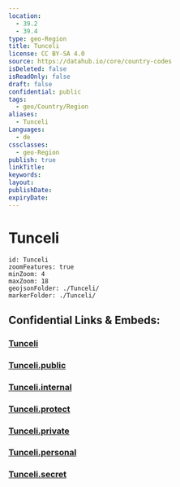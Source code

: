 ```yaml
---
location:
  - 39.2
  - 39.4
type: geo-Region
title: Tunceli
license: CC BY-SA 4.0
source: https://datahub.io/core/country-codes
isDeleted: false
isReadOnly: false
draft: false
confidential: public
tags:
  - geo/Country/Region
aliases:
  - Tunceli
Languages:
  - de
cssclasses:
  - geo-Region
publish: true
linkTitle:
keywords:
layout:
publishDate:
expiryDate:
---
```


# Tunceli

```leaflet
id: Tunceli
zoomFeatures: true 
minZoom: 4 
maxZoom: 18
geojsonFolder: ./Tunceli/
markerFolder: ./Tunceli/
```


## Confidential Links & Embeds: 

### [Tunceli](/_Standards/Earth/Continent/Europe/Europe~East/Turkey/Provinces~Turkey/Tunceli.md) 

### [Tunceli.public](/_public/Earth/Continent/Europe/Europe~East/Turkey/Provinces~Turkey/Tunceli.public.md) 

### [Tunceli.internal](/_internal/Earth/Continent/Europe/Europe~East/Turkey/Provinces~Turkey/Tunceli.internal.md) 

### [Tunceli.protect](/_protect/Earth/Continent/Europe/Europe~East/Turkey/Provinces~Turkey/Tunceli.protect.md) 

### [Tunceli.private](/_private/Earth/Continent/Europe/Europe~East/Turkey/Provinces~Turkey/Tunceli.private.md) 

### [Tunceli.personal](/_personal/Earth/Continent/Europe/Europe~East/Turkey/Provinces~Turkey/Tunceli.personal.md) 

### [Tunceli.secret](/_secret/Earth/Continent/Europe/Europe~East/Turkey/Provinces~Turkey/Tunceli.secret.md)

